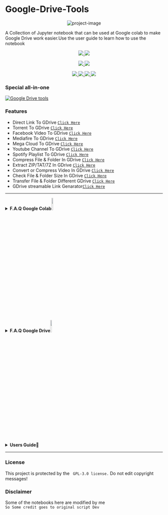# Google-Drive-Tools
<p align="center"><img src="https://i.ibb.co/GRLrLFw/Photo-1265003955.jpg?resize=1024%2C555&amp;ssl=1" alt="project-image"></p>
<p id="description">A Collection of Jupyter notebook that can be used at Google colab to make Google Drive work easier.Use the user guide to learn how to use the notebook</p>
<p align="center">
  <a href=https://github.com/kavidu-dilhara/Google-Drive-Tools">
    <img src="https://img.shields.io/badge/Jupyter%20Notebook-12-brightgreen">
  </a>
  <a href="https://github.com/kavidu-dilhara/Google-Drive-Tools">
    <img src="https://img.shields.io/github/languages/count/kavidu-dilhara/Google-Drive-Tools">
 <p align="center">   
  </a>
  </a>
  <a href="https://github.com/kavidu-dilhara/Google-Drive-Tools/fork">
    <img src="https://img.shields.io/github/forks/kavidu-dilhara/Google-Drive-Tools?style=social">
   
  </a>
  <a href="https://github.com/kavidu-dilhara/Google-Drive-Tools/stargazers">
    <img src="https://img.shields.io/github/stars/kavidu-dilhara/Google-Drive-Tools?style=social">
  </a>
</p>

<p align="center">
  <a href="https://github.com/kavidu-dilhara/Google-Drive-Tools ">
    <img src="https://img.shields.io/github/repo-size/kavidu-dilhara/Google-Drive-Tools">

  </a>
  <a href="httsp://github.com/kavidu-dilhara/Google-Drive-Tools ">
    <img src="https://img.shields.io/github/last-commit/kavidu-dilhara/Google-Drive-Tools/main">

  </a>
  <a href="httsp://github.com/kavidu-dilhara/Google-Drive-Tools ">
    <img src="https://img.shields.io/github/languages/top/kavidu-dilhara/Google-Drive-Tools?color=purple&label=Jupyter notebook&style=plastic">

  </a>
  <a href="https://kavidudilhara.ml/ ">
    <img src="https://img.shields.io/static/v1?label=Author&message=kavidu%20Dilhara&color=purple&style=plastic">
   
  </a>
  </p>

### Special all-in-one
[![Google Drive tools](https://img.shields.io/badge/Open-All%20Google%20Drive%20Tools-yellowgreen)](https://github.com/kavidu-dilhara/Google-Drive-Tools/blob/main/Tools/info.md)



### Features

* Direct Link To GDrive [`Click Here`](https://colab.research.google.com/github/kavidu-dilhara/Google-Drive-Tool/blob/main/Tools/Any_Direct_File_To_Google_Drive_Downloader.ipynb)
* Torrent To GDrive [`Click Here`](https://colab.research.google.com/github.com/kavidu-dilhara/Google-Drive-Tools/blob/main/Tools/Torrent_To_Google_Drive_Downloader.ipynb)
* Facebook Video To GDrive [`Click Here`](https://colab.research.google.com/github.com/kavidu-dilhara/Google-Drive-Tools/blob/main/Tools/Facebook_Video_Download_To_Google_Drive.ipynb)
* Mediafire To GDrive [`Click Here`](https://colab.research.google.com/github.com/kavidu-dilhara/Google-Drive-Tools/blob/main/Tools/Mediafire_to_Google_Drive.ipynb)
* Mega Cloud To GDrive [`Click Here`](https://colab.research.google.com/github.com/kavidu-dilhara/Google-Drive-Tools/blob/main/Tools/Mega_Multiple_public_Links_Download_to_Googlr_Drive.ipynb)
* Youtube Channel To GDrive [`Click Here`](https://colab.research.google.com/github.com/kavidu-dilhara/Google-Drive-Tools/blob/main/Tools/Youtube_channel_All_Videos_Download_to_your_Google_Drive.ipynb)
* Spotify Playlist To GDrive [`Click Here`](https://colab.research.google.com/github.com/kavidu-dilhara/Google-Drive-Tools/blob/main/Tools/Spotify_Playlist_Download_To_Google_Drive_using_spotdl.ipynb)
* Compress File & Folder In GDrive [`Click Here`](https://colab.research.google.com/github.com/kavidu-dilhara/Google-Drive-Tools/blob/main/Tools/Compress_Files_Folders_to_Zip_Tar_7z_Archives.ipynb)
* Extract ZIP/TAT/7Z In GDrive [`Click Here`](https://colab.research.google.com/github.com/kavidu-dilhara/Google-Drive-Tools/blob/main/Tools/Extract_Zip_Tar_Rar_7z_Files.ipynb)
* Convert or Compress Video In GDrive [`Click Here`](https://colab.research.google.com/github.com/kavidu-dilhara/Google-Drive-Tools/blob/main/Tools/Convert_OR_Compress_Videos.ipynb)
* Check File & Folder Size In GDrive [`Click Here`](https://colab.research.google.com/github.com/kavidu-dilhara/Google-Drive-Tools/blob/main/Tools/Check_folders_size_in_google_drive.ipynb)
* Transfer File & Folder Different GDrive [`Click Here`](https://colab.research.google.com/github.com/kavidu-dilhara/Google-Drive-Tools/blob/main/Tools/One_google_drive_to_another_google_drive_data_Transfer.ipynb)
* GDrive streamable Link Genarator[`Click Here`](https://colab.research.google.com/github.com/kavidu-dilhara/Google-Drive-Tools/blob/main/Tools/Google_Drive_Streamable_Link_Generator_for_Media_Files.ipynb)
<hr>
<details>
 <summary><b>F.A.Q Google Colab<img src="https://upload.wikimedia.org/wikipedia/commons/thumb/d/d0/Google_Colaboratory_SVG_Logo.svg/1280px-Google_Colaboratory_SVG_Logo.svg.png" width="10%"></b></summary><br/>

### What is the Google Colab?
**Colaboratory, or “Colab” for short, is a product from Google Research. Colab allows anybody to write and execute arbitrary python code through the browser, and is especially well suited to machine learning, data analysis and education..**
### What is a Jupyter Notebook ?
**A Jupyter Notebook is an open source web application that allows data scientists to create and share documents that include live code, equations, and other multimedia resources.**
### How do Jupyter Notebooks work?
**A Jupyter notebook has two components: a front-end web page and a back-end kernel. The front-end web page allows data scientists to enter programming code or text in rectangular "cells." The browser then passes the code to the back-end kernel which runs the code and returns the results.**### How long can Google colab run?
**In the free version, runtimes are limited to 12 hours and RAM is also limited to 16 GB. In the pro variant, it is possible to select a high-memory option and thus use 32 GB of RAM. The Google Pro+ variant now offers even more options to run Deep Learning relatively inexpensively without a cloud server or local machine**
### Who can use Colab?
**Colab allows anybody to write and execute arbitrary python code through the browser, and is especially well suited to machine learning, data analysis and education.**
</details>
<details>
 <summary><b>F.A.Q Google Drive<img src="https://download.logo.wine/logo/Google_Drive/Google_Drive-Logo.wine.png" width="10%"></b></summary><br/>

### What is Google Drive?
**Google Drive is a free cloud-based storage service that enables users to store and access files online. The service syncs stored documents, photos and more across all of the user's devices, including mobile devices, tablets and PCs.**
### How Google Drive works?
**To get started with Google Drive, the end user must create or sign in to a Google account. Then, the user types "drive.google.com" into his or her browser. "My Drive" will automatically appear, which can contain uploaded or synced files and folders, as well as Google Sheets, Slides and Docs. Then, the user can either upload files from his or her computer or create files in Google Drive.**
### Google Drive Security?
**Google Drive data is encrypted with the transport layer security (TLS) standard before it leaves a user's device and uploads to Google's cloud. The data is unencrypted and re-encrypted with 128-bit advanced encryption standard (AES) when it reaches Google. Those AES encryption keys are encrypted, adding another layer of security. Google Drive supports two-factor authentication, but it is not Health Insurance Portability and Accountability Act (HIPAA)-compliant.**
</details>
<details>
 <summary><b>Users Guide📄</b></summary><br/>
<img src="https://i.ibb.co/F45gnqH/Photo-1265003955.jpg" align="center">

</details>

---------------
### License
This project is protected by the ` GPL-3.0 license.`
Do not edit copyright messages!

### Disclaimer
Some of the notebooks here are modified by me
<br>`So Some credit goes to original script Dev`
